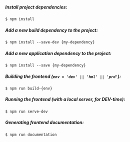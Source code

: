 ##### Install project dependencies:

`$ npm install`

##### Add a new build dependency to the project:

`$ npm install --save-dev {my-dependency}`

##### Add a new application dependency to the project:

`$ npm install --save {my-dependency}`

##### Building the _frontend_ (`env = 'dev' || 'hml' || 'prd'`):

`$ npm run build-{env}`

##### Running the _frontend_ (with a local server, for DEV-time):

`$ npm run serve-dev`

##### Generating _frontend_ documentation:

`$ npm run documentation`
